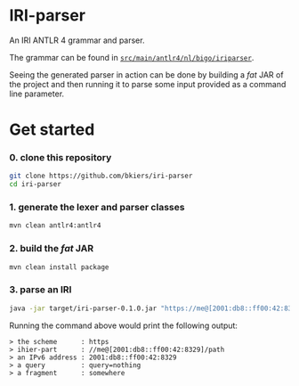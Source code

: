 # IRI-parser

An IRI ANTLR 4 grammar and parser.

The grammar can be found in 
[`src/main/antlr4/nl/bigo/iriparser`](https://github.com/bkiers/iri-parser/tree/master/src/main/antlr4/nl/bigo/iriparser).

Seeing the generated parser in action can be done by building
a *fat* JAR of the project and then running it to parse some
input provided as a command line parameter.

# Get started

### 0. clone this repository

```bash
git clone https://github.com/bkiers/iri-parser
cd iri-parser
```

### 1. generate the lexer and parser classes

```bash
mvn clean antlr4:antlr4
```

### 2. build the *fat* JAR

```bash
mvn clean install package
```

### 3. parse an IRI

```bash
java -jar target/iri-parser-0.1.0.jar "https://me@[2001:db8::ff00:42:8329]/path?query=nothing#somewhere"
```

Running the command above would print the following output:

```text
> the scheme      : https
> ihier-part      : //me@[2001:db8::ff00:42:8329]/path
> an IPv6 address : 2001:db8::ff00:42:8329
> a query         : query=nothing
> a fragment      : somewhere
```
